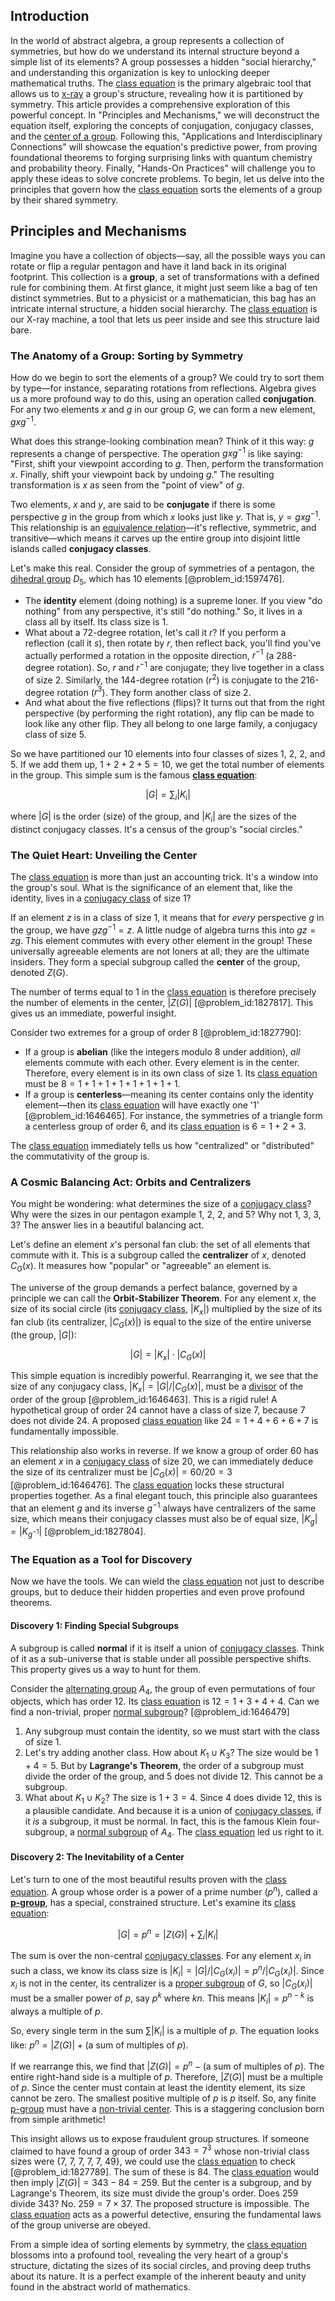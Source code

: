 ## Introduction
In the world of abstract algebra, a group represents a collection of symmetries, but how do we understand its internal structure beyond a simple list of its elements? A group possesses a hidden "social hierarchy," and understanding this organization is key to unlocking deeper mathematical truths. The [class equation](@article_id:143934) is the primary algebraic tool that allows us to [x-ray](@article_id:187155) a group's structure, revealing how it is partitioned by symmetry. This article provides a comprehensive exploration of this powerful concept. In "Principles and Mechanisms," we will deconstruct the equation itself, exploring the concepts of conjugation, conjugacy classes, and the [center of a group](@article_id:141458). Following this, "Applications and Interdisciplinary Connections" will showcase the equation's predictive power, from proving foundational theorems to forging surprising links with quantum chemistry and probability theory. Finally, "Hands-On Practices" will challenge you to apply these ideas to solve concrete problems. To begin, let us delve into the principles that govern how the [class equation](@article_id:143934) sorts the elements of a group by their shared symmetry.

## Principles and Mechanisms

Imagine you have a collection of objects—say, all the possible ways you can rotate or flip a regular pentagon and have it land back in its original footprint. This collection is a **group**, a set of transformations with a defined rule for combining them. At first glance, it might just seem like a bag of ten distinct symmetries. But to a physicist or a mathematician, this bag has an intricate internal structure, a hidden social hierarchy. The [class equation](@article_id:143934) is our X-ray machine, a tool that lets us peer inside and see this structure laid bare.

### The Anatomy of a Group: Sorting by Symmetry

How do we begin to sort the elements of a group? We could try to sort them by type—for instance, separating rotations from reflections. Algebra gives us a more profound way to do this, using an operation called **conjugation**. For any two elements $x$ and $g$ in our group $G$, we can form a new element, $g x g^{-1}$.

What does this strange-looking combination mean? Think of it this way: $g$ represents a change of perspective. The operation $g x g^{-1}$ is like saying: "First, shift your viewpoint according to $g$. Then, perform the transformation $x$. Finally, shift your viewpoint back by undoing $g$." The resulting transformation is $x$ as seen from the "point of view" of $g$.

Two elements, $x$ and $y$, are said to be **conjugate** if there is some perspective $g$ in the group from which $x$ looks just like $y$. That is, $y = gxg^{-1}$. This relationship is an [equivalence relation](@article_id:143641)—it's reflective, symmetric, and transitive—which means it carves up the entire group into disjoint little islands called **conjugacy classes**.

Let's make this real. Consider the group of symmetries of a pentagon, the [dihedral group](@article_id:143381) $D_5$, which has 10 elements [@problem_id:1597476].
- The **identity** element (doing nothing) is a supreme loner. If you view "do nothing" from any perspective, it's still "do nothing." So, it lives in a class all by itself. Its class size is 1.
- What about a 72-degree rotation, let's call it $r$? If you perform a reflection (call it $s$), then rotate by $r$, then reflect back, you'll find you've actually performed a rotation in the opposite direction, $r^{-1}$ (a 288-degree rotation). So, $r$ and $r^{-1}$ are conjugate; they live together in a class of size 2. Similarly, the 144-degree rotation ($r^2$) is conjugate to the 216-degree rotation ($r^3$). They form another class of size 2.
- And what about the five reflections (flips)? It turns out that from the right perspective (by performing the right rotation), any flip can be made to look like any other flip. They all belong to one large family, a conjugacy class of size 5.

So we have partitioned our 10 elements into four classes of sizes 1, 2, 2, and 5. If we add them up, $1 + 2 + 2 + 5 = 10$, we get the total number of elements in the group. This simple sum is the famous **[class equation](@article_id:143934)**:

$$
|G| = \sum_{i} |K_i|
$$

where $|G|$ is the order (size) of the group, and $|K_i|$ are the sizes of the distinct conjugacy classes. It's a census of the group's "social circles."

### The Quiet Heart: Unveiling the Center

The [class equation](@article_id:143934) is more than just an accounting trick. It's a window into the group's soul. What is the significance of an element that, like the identity, lives in a [conjugacy class](@article_id:137776) of size 1?

If an element $z$ is in a class of size 1, it means that for *every* perspective $g$ in the group, we have $gzg^{-1} = z$. A little nudge of algebra turns this into $gz = zg$. This element commutes with every other element in the group! These universally agreeable elements are not loners at all; they are the ultimate insiders. They form a special subgroup called the **center** of the group, denoted $Z(G)$.

The number of terms equal to 1 in the [class equation](@article_id:143934) is therefore precisely the number of elements in the center, $|Z(G)|$ [@problem_id:1827817]. This gives us an immediate, powerful insight.

Consider two extremes for a group of order 8 [@problem_id:1827790]:
- If a group is **abelian** (like the integers modulo 8 under addition), *all* elements commute with each other. Every element is in the center. Therefore, every element is in its own class of size 1. Its [class equation](@article_id:143934) must be $8 = 1+1+1+1+1+1+1+1$.
- If a group is **centerless**—meaning its center contains only the identity element—then its [class equation](@article_id:143934) will have exactly one '1' [@problem_id:1646465]. For instance, the symmetries of a triangle form a centerless group of order 6, and its [class equation](@article_id:143934) is $6 = 1+2+3$.

The [class equation](@article_id:143934) immediately tells us how "centralized" or "distributed" the commutativity of the group is.

### A Cosmic Balancing Act: Orbits and Centralizers

You might be wondering: what determines the size of a [conjugacy class](@article_id:137776)? Why were the sizes in our pentagon example 1, 2, 2, and 5? Why not 1, 3, 3, 3? The answer lies in a beautiful balancing act.

Let's define an element $x$'s personal fan club: the set of all elements that commute with it. This is a subgroup called the **centralizer** of $x$, denoted $C_G(x)$. It measures how "popular" or "agreeable" an element is.

The universe of the group demands a perfect balance, governed by a principle we can call the **Orbit-Stabilizer Theorem**. For any element $x$, the size of its social circle (its [conjugacy class](@article_id:137776), $|K_x|$) multiplied by the size of its fan club (its centralizer, $|C_G(x)|$) is equal to the size of the entire universe (the group, $|G|$):

$$
|G| = |K_x| \cdot |C_G(x)|
$$

This simple equation is incredibly powerful. Rearranging it, we see that the size of any conjugacy class, $|K_x| = |G| / |C_G(x)|$, must be a [divisor](@article_id:187958) of the order of the group [@problem_id:1646463]. This is a rigid rule! A hypothetical group of order 24 cannot have a class of size 7, because 7 does not divide 24. A proposed [class equation](@article_id:143934) like $24 = 1 + 4 + 6 + 6 + 7$ is fundamentally impossible.

This relationship also works in reverse. If we know a group of order 60 has an element $x$ in a [conjugacy class](@article_id:137776) of size 20, we can immediately deduce the size of its centralizer must be $|C_G(x)| = 60/20 = 3$ [@problem_id:1646476]. The [class equation](@article_id:143934) locks these structural properties together. As a final elegant touch, this principle also guarantees that an element $g$ and its inverse $g^{-1}$ always have centralizers of the same size, which means their conjugacy classes must also be of equal size, $|K_g| = |K_{g^{-1}}|$ [@problem_id:1827804].

### The Equation as a Tool for Discovery

Now we have the tools. We can wield the [class equation](@article_id:143934) not just to describe groups, but to deduce their hidden properties and even prove profound theorems.

#### Discovery 1: Finding Special Subgroups

A subgroup is called **normal** if it is itself a union of [conjugacy classes](@article_id:143422). Think of it as a sub-universe that is stable under all possible perspective shifts. This property gives us a way to hunt for them.

Consider the [alternating group](@article_id:140005) $A_4$, the group of even permutations of four objects, which has order 12. Its [class equation](@article_id:143934) is $12 = 1 + 3 + 4 + 4$. Can we find a non-trivial, proper [normal subgroup](@article_id:143944)? [@problem_id:1646479]
1.  Any subgroup must contain the identity, so we must start with the class of size 1.
2.  Let's try adding another class. How about $K_1 \cup K_3$? The size would be $1+4=5$. But by **Lagrange's Theorem**, the order of a subgroup must divide the order of the group, and 5 does not divide 12. This cannot be a subgroup.
3.  What about $K_1 \cup K_2$? The size is $1+3=4$. Since 4 does divide 12, this is a plausible candidate. And because it is a union of [conjugacy classes](@article_id:143422), if it *is* a subgroup, it must be normal. In fact, this is the famous Klein four-subgroup, a [normal subgroup](@article_id:143944) of $A_4$. The [class equation](@article_id:143934) led us right to it.

#### Discovery 2: The Inevitability of a Center

Let's turn to one of the most beautiful results proven with the [class equation](@article_id:143934). A group whose order is a power of a prime number ($p^n$), called a **[p-group](@article_id:136883)**, has a special, constrained structure. Let's examine its [class equation](@article_id:143934):

$$
|G| = p^n = |Z(G)| + \sum_{i} |K_i|
$$

The sum is over the non-central [conjugacy classes](@article_id:143422). For any element $x_i$ in such a class, we know its class size is $|K_i| = |G|/|C_G(x_i)| = p^n / |C_G(x_i)|$. Since $x_i$ is not in the center, its centralizer is a [proper subgroup](@article_id:141421) of $G$, so $|C_G(x_i)|$ must be a smaller power of $p$, say $p^k$ where $k  n$. This means $|K_i| = p^{n-k}$ is always a multiple of $p$.

So, every single term in the sum $\sum |K_i|$ is a multiple of $p$. The equation looks like:
$p^n = |Z(G)| + (\text{a sum of multiples of } p)$.

If we rearrange this, we find that $|Z(G)| = p^n - (\text{a sum of multiples of } p)$. The entire right-hand side is a multiple of $p$. Therefore, $|Z(G)|$ must be a multiple of $p$. Since the center must contain at least the identity element, its size cannot be zero. The smallest positive multiple of $p$ is $p$ itself. So, any finite [p-group](@article_id:136883) must have a [non-trivial center](@article_id:145009). This is a staggering conclusion born from simple arithmetic!

This insight allows us to expose fraudulent group structures. If someone claimed to have found a group of order $343 = 7^3$ whose non-trivial class sizes were {7, 7, 7, 7, 7, 49}, we could use the [class equation](@article_id:143934) to check [@problem_id:1827789]. The sum of these is 84. The [class equation](@article_id:143934) would then imply $|Z(G)| = 343 - 84 = 259$. But the center is a subgroup, and by Lagrange's Theorem, its size must divide the group's order. Does 259 divide 343? No. $259 = 7 \times 37$. The proposed structure is impossible. The [class equation](@article_id:143934) acts as a powerful detective, ensuring the fundamental laws of the group universe are obeyed.

From a simple idea of sorting elements by symmetry, the [class equation](@article_id:143934) blossoms into a profound tool, revealing the very heart of a group's structure, dictating the sizes of its social circles, and proving deep truths about its nature. It is a perfect example of the inherent beauty and unity found in the abstract world of mathematics.